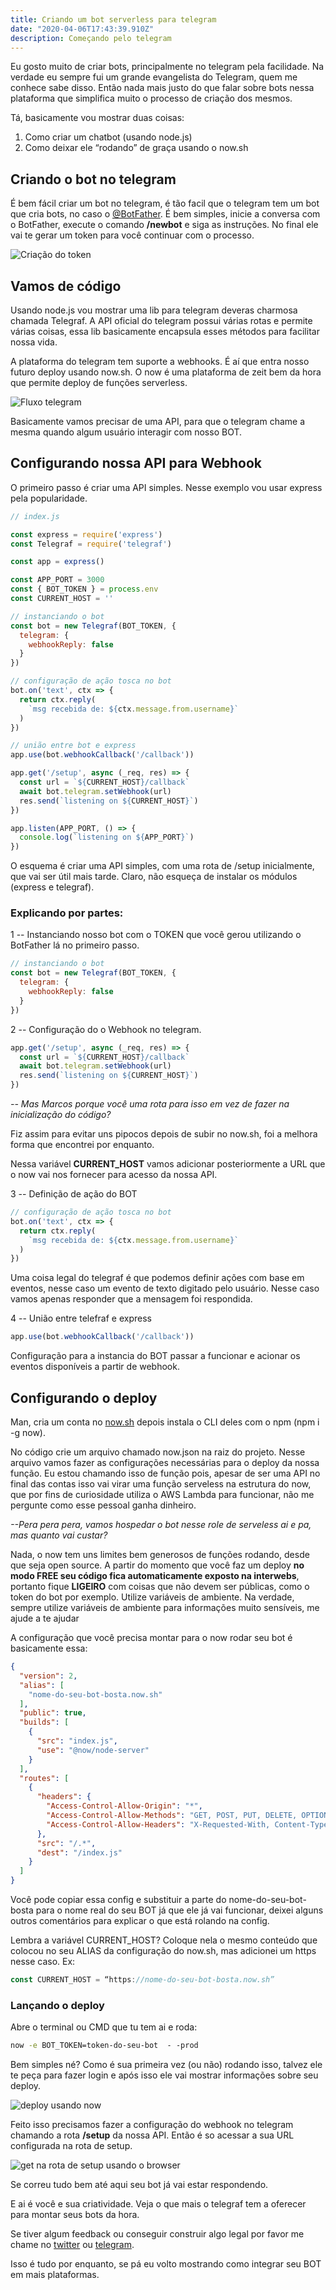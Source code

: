 ```yaml
---
title: Criando um bot serverless para telegram
date: "2020-04-06T17:43:39.910Z"
description: Começando pelo telegram
---
```


Eu gosto muito de criar bots, principalmente no telegram pela facilidade. Na verdade eu sempre fui um grande evangelista do Telegram, quem me conhece sabe disso. Então nada mais justo do que falar sobre bots nessa plataforma que simplifica muito o processo de criação dos mesmos.

Tá, basicamente vou mostrar duas coisas:
1. Como criar um chatbot (usando node.js)
2. Como deixar ele “rodando” de graça usando o now.sh

## Criando o bot no telegram
É bem fácil criar um bot no telegram, é tão facil que o telegram tem um bot que cria bots, no caso o [@BotFather](http://t.me/BotFather). É bem simples, inicie a conversa com o BotFather, execute o comando **/newbot** e siga as instruções. No final ele vai te gerar um token para você continuar com o processo.

![Criação do token](token.png)

## Vamos de código
Usando node.js vou mostrar uma lib para telegram deveras charmosa chamada Telegraf. A API oficial do telegram possui várias rotas e permite várias coisas, essa lib basicamente encapsula esses métodos para facilitar nossa vida.

A plataforma do telegram tem suporte a webhooks. É aí que entra nosso futuro deploy usando now.sh. O now é uma plataforma de zeit bem da hora que permite deploy de funções serverless.

![Fluxo telegram](telegram-webhook.png)

Basicamente vamos precisar de uma API, para que o telegram chame a mesma quando algum usuário interagir com nosso BOT.

## Configurando nossa API para Webhook
O primeiro passo é criar uma API simples. Nesse exemplo vou usar express pela popularidade.

```js
// index.js

const express = require('express')
const Telegraf = require('telegraf')

const app = express()

const APP_PORT = 3000
const { BOT_TOKEN } = process.env
const CURRENT_HOST = ''

// instanciando o bot
const bot = new Telegraf(BOT_TOKEN, {
  telegram: {
    webhookReply: false
  }
})

// configuração de ação tosca no bot
bot.on('text', ctx => {
  return ctx.reply(
    `msg recebida de: ${ctx.message.from.username}`
  )
})

// união entre bot e express
app.use(bot.webhookCallback('/callback'))

app.get('/setup', async (_req, res) => {
  const url = `${CURRENT_HOST}/callback`
  await bot.telegram.setWebhook(url)
  res.send(`listening on ${CURRENT_HOST}`)
})

app.listen(APP_PORT, () => {
  console.log(`listening on ${APP_PORT}`)
})
```

O esquema é criar uma API simples, com uma rota de /setup inicialmente, que vai ser útil mais tarde. Claro, não esqueça de instalar os módulos (express e telegraf).

### Explicando por partes:

1 -- Instanciando nosso bot com o TOKEN que você gerou utilizando o BotFather lá no primeiro passo.
```js
// instanciando o bot
const bot = new Telegraf(BOT_TOKEN, {
  telegram: {
    webhookReply: false
  }
})
```

2 -- Configuração do o Webhook no telegram.
```js
app.get('/setup', async (_req, res) => {
  const url = `${CURRENT_HOST}/callback`
  await bot.telegram.setWebhook(url)
  res.send(`listening on ${CURRENT_HOST}`)
})
```

_-- Mas Marcos porque você uma rota para isso em vez de fazer na inicialização do código?_

Fiz assim para evitar uns pipocos depois de subir no now.sh, foi a melhora forma que encontrei por enquanto.

Nessa variável **CURRENT_HOST** vamos adicionar posteriormente a URL que o now vai nos fornecer para acesso da nossa API.

3 -- Definição de ação do BOT

```js
// configuração de ação tosca no bot
bot.on('text', ctx => {
  return ctx.reply(
    `msg recebida de: ${ctx.message.from.username}`
  )
})
```

Uma coisa legal do telegraf é que podemos definir ações com base em eventos, nesse caso um evento de texto digitado pelo usuário. Nesse caso vamos apenas responder que a mensagem foi respondida.

4 -- União entre telefraf e express
```js
app.use(bot.webhookCallback('/callback'))
```

Configuração para a instancia do BOT passar a funcionar e acionar os eventos disponíveis a partir de webhook.

## Configurando o deploy
Man, cria um conta no [now.sh](now.sh) depois instala o CLI deles com o npm (npm i -g now).

No código crie um arquivo chamado now.json na raiz do projeto. Nesse arquivo vamos fazer as configurações necessárias para o deploy da nossa função. Eu estou chamando isso de função pois, apesar de ser uma API no final das contas isso vai virar uma função serveless na estrutura do now, que por fins de curiosidade utiliza o AWS Lambda para funcionar, não me pergunte como esse pessoal ganha dinheiro.

_--Pera pera pera, vamos hospedar o bot nesse role de serveless ai e pa, mas quanto vai custar?_

Nada, o now tem uns limites bem generosos de funções rodando, desde que seja open source. A partir do momento que você faz um deploy **no modo FREE seu código fica automaticamente exposto na interwebs**, portanto fique **LIGEIRO** com coisas que não devem ser públicas, como o token do bot por exemplo. Utilize variáveis de ambiente. Na verdade, sempre utilize variáveis de ambiente para informações muito sensíveis, me ajude a te ajudar

A configuração que você precisa montar para o now rodar seu bot é basicamente essa:
```json
{
  "version": 2,
  "alias": [
    "nome-do-seu-bot-bosta.now.sh"
  ],
  "public": true,
  "builds": [
    {
      "src": "index.js",
      "use": "@now/node-server"
    }
  ],
  "routes": [
    {
      "headers": {
        "Access-Control-Allow-Origin": "*",
        "Access-Control-Allow-Methods": "GET, POST, PUT, DELETE, OPTIONS",
        "Access-Control-Allow-Headers": "X-Requested-With, Content-Type, Accept"
      },
      "src": "/.*",
      "dest": "/index.js"
    }
  ]
}
```

Você pode copiar essa config e substituir a parte do nome-do-seu-bot-bosta para o nome real do seu BOT já que ele já vai funcionar, deixei alguns outros comentários para explicar o que está rolando na config.

Lembra a variável CURRENT_HOST? Coloque nela o mesmo conteúdo que colocou no seu ALIAS da configuração do now.sh, mas adicionei um https nesse caso. Ex:
```js
const CURRENT_HOST = “https://nome-do-seu-bot-bosta.now.sh”
```

### Lançando o deploy
Abre o terminal ou CMD que tu tem ai e roda:
```bash
now -e BOT_TOKEN=token-do-seu-bot  - -prod
```

Bem simples né? Como é sua primeira vez (ou não) rodando isso, talvez ele te peça para fazer login e após isso ele vai mostrar informações sobre seu deploy.

![deploy usando now](now.png)

Feito isso precisamos fazer a configuração do webhook no telegram chamando a rota **/setup** da nossa API. Então é so acessar a sua URL configurada na rota de setup.

![get na rota de setup usando o browser](setup.png)

Se correu tudo bem até aqui seu bot já vai estar respondendo.

E ai é você e sua criatividade. Veja o que mais o telegraf tem a oferecer para montar seus bots da hora.

Se tiver algum feedback ou conseguir construir algo legal por favor me chame no [twitter](https://twitter.com/eptaccio) ou [telegram](https://t.me/eptaccio).

Isso é tudo por enquanto, se pá eu volto mostrando como integrar seu BOT em mais plataformas.